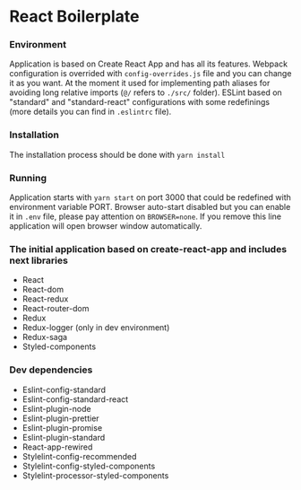 # React Boilerplate

### Environment
Application is based on Create React App and has all its features. Webpack configuration is overrided with `config-overrides.js` file and you can change it as you want. At the moment it used for implementing path aliases for avoiding long relative imports (`@/` refers to `./src/` folder). ESLint based on "standard" and "standard-react" configurations with some redefinings (more details you can find in `.eslintrc` file).

### Installation
The installation process should be done with `yarn install`

### Running
Application starts with `yarn start` on port 3000 that could be redefined with environment variable PORT. Browser auto-start disabled but you can enable it in `.env` file, please pay attention on `BROWSER=none`. If you remove this line application will open browser window automatically.

### The initial application based on create-react-app and includes next libraries
- React
- React-dom
- React-redux
- React-router-dom
- Redux
- Redux-logger (only in dev environment)
- Redux-saga
- Styled-components

### Dev dependencies
- Eslint-config-standard
- Eslint-config-standard-react
- Eslint-plugin-node
- Eslint-plugin-prettier
- Eslint-plugin-promise
- Eslint-plugin-standard
- React-app-rewired
- Stylelint-config-recommended
- Stylelint-config-styled-components
- Stylelint-processor-styled-components
